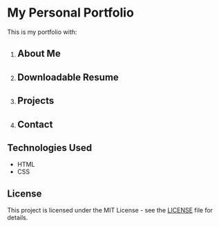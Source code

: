 # My Personal Portfolio

This is my portfolio with:
  1. ## About Me
  2. ## Downloadable Resume
  3. ## Projects
  4. ## Contact

## Technologies Used

- HTML
- CSS

## License

This project is licensed under the MIT License - see the [LICENSE](LICENSE) file for details.
